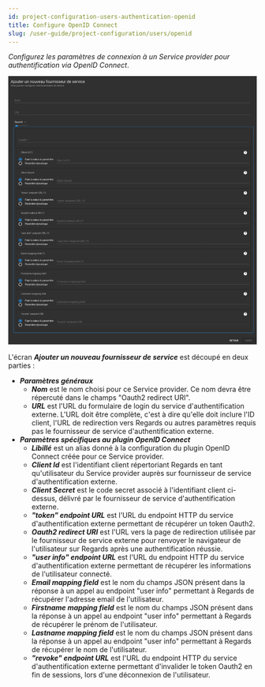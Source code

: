 ```yaml
---
id: project-configuration-users-authentication-openid
title: Configure OpenID Connect
slug: /user-guide/project-configuration/users/openid
---
```


_Configurez les paramètres de connexion à un Service provider pour authentification via OpenID Connect_.

<div align="center">
  <img src="/images/user-documentation/2-project-configuration/users/service-provider-openid-connect.png" alt="OpenID Connect" width="800"/> 
</div>

L'écran **_Ajouter un nouveau fournisseur de service_** est découpé en deux parties :

- **_Paramètres généraux_**
  - **_Nom_** est le nom choisi pour ce Service provider. Ce nom devra être répercuté dans le champs "Oauth2 redirect URI".
  - **_URL_** est l'URL du formulaire de login du service d'authentification externe. L'URL doit être complète, c'est à dire qu'elle doit inclure l'ID client, l'URL de redirection vers Regards ou autres paramètres requis pas le fournisseur de service d'authentification externe.
- **_Paramètres spécifiques au plugin OpenID Connect_**
  - **_Libillé_** est un alias donné à la configuration du plugin OpenID Connect créée pour ce Service provider.
  - **_Client Id_** est l'identifiant client répertoriant Regards en tant qu'utilisateur du Service provider auprès sur fournisseur de service d'authentification externe.
  - **_Client Secret_** est le code secret associé à l'identifiant client ci-dessus, délivré par le fournisseur de service d'authentification externe.
  - **_"token" endpoint URL_** est l'URL du endpoint HTTP du service d'authentification externe permettant de récupérer un token Oauth2.
  - **_Oauth2 redirect URI_** est l'URL vers la page de redirection utilisée par le fournisseur de service externe pour renvoyer le navigateur de l'utilisateur sur Regards après une authentification réussie.
  - **_"user info" endpoint URL_** est l'URL du endpoint HTTP du service d'authentification externe permettant de récupérer les informations de l'utilisateur connecté.
  - **_Email mapping field_** est le nom du champs JSON présent dans la réponse à un appel au endpoint "user info" permettant à Regards de récupérer l'adresse email de l'utilisateur.
  - **_Firstname mapping field_** est le nom du champs JSON présent dans la réponse à un appel au endpoint "user info" permettant à Regards de récupérer le prénom de l'utilisateur.
  - **_Lastname mapping field_** est le nom du champs JSON présent dans la réponse à un appel au endpoint "user info" permettant à Regards de récupérer le nom de l'utilisateur.
  - **_"revoke" endpoint URL_** est l'URL du endpoint HTTP du service d'authentification externe permettant d'invalider le token Oauth2 en fin de sessions, lors d'une déconnexion de l'utilisateur.
